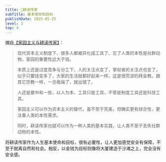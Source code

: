 ```yaml
---
title: 🏡耕读传家
subTitle: 基本使命和目标
publishDate: 2025-05-25
level: 3
top: 4
---
```


摘自[【家园主义与耕读传家】](/xyy/20240630c)：

> 现代资本主义制度下，很多人都被异化成工具了。忘了人类的本性是社群动物，家园的重要性远大于钱。
>
> 本质上还是过度竞争与分工下，人的关注点变了，掌权者的关注点也变了，似乎只要钱变多了，大家的生活就都好起来一样。这是很荒谬的拜金教。跟其它宗教一样，一旦极端了，就出错了。
>
> 人还是要中和一些，以人为本，工具只是工具，不管是制度工具还是科技工具。
>
> 家园主义可以作为资本主义的替代，虽不至于完美，但确实更有综合性，更注重人类的本性需求。
>
> 同时，耕读传家也就可以作为一种人类的基本实践，让人类不至于丢失社群动物的本性。

将耕读传家作为人生基本使命和目标，很有必要性，让人更加感觉安全有保障，不至于脱离自然和社会。相反，以金钱为目标则像将大厦建造于沙滩之上，完全没有安全感。
